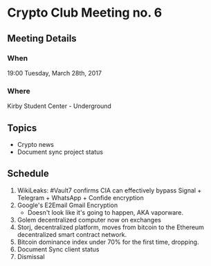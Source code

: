 # Crypto Club Meeting no. 6

## Meeting Details

### When
19:00 Tuesday, March 28th, 2017

### Where
Kirby Student Center - Underground

## Topics
* Crypto news
* Document sync project status

## Schedule
1. WikiLeaks: #Vault7 confirms CIA can effectively bypass Signal + Telegram + WhatsApp + Confide encryption
2. Google's E2Email Gmail Encryption
	* Doesn't look like it's going to happen, AKA vaporware.
3. Golem decentralized computer now on exchanges
4. Storj, decentralized platform, moves from bitcoin to the Ethereum decentralized smart contract network.
5. Bitcoin dominance index under 70% for the first time, dropping.
6. Document Sync client status
7. Dismissal
